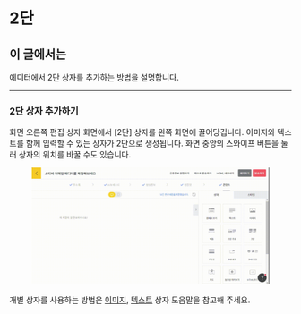 # 2단

## 이 글에서는

에디터에서 2단 상자를 추가하는 방법을 설명합니다.

***

### 2단 상자 추가하기

화면 오른쪽 편집 상자 화면에서 \[2단] 상자를 왼쪽 화면에 끌어당깁니다. 이미지와 텍스트를 함께 입력할 수 있는 상자가 2단으로 생성됩니다. 화면 중앙의 스와이프 버튼을 눌러 상자의 위치를 바꿀 수도 있습니다.

<figure><img src="../../../.gitbook/assets/screencast-stibee.com-2024.04.22-13_27_53.gif" alt=""><figcaption></figcaption></figure>



개별 상자를 사용하는 방법은 [이미지](image.md), [텍스트](text.md) 상자 도움말을 참고해 주세요.
